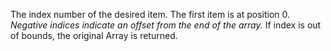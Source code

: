 The index number of the desired item. The first item is at position 0. *Negative indices indicate an offset from the end of the array.* If index is out of bounds, the original Array is returned.